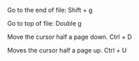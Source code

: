 Go to the end of file:
Shift + g

Go to top of file:
Double g

Move the cursor half a page down.
Ctrl + D 

Moves the cursor half a page up.
Ctrl + U 



